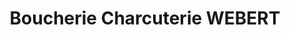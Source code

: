 ---
title: "Boucherie Charcuterie WEBERT"
url: /culan/boucherie-charcuterie-webert/
shop: boucherie
---